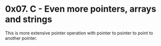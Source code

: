 # 0x07. C - Even more pointers, arrays and strings
This is more extensive pointer operation with pointer to pointer to point to another pointer.

